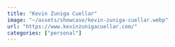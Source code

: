 ```yaml
---
title: "Kevin Zuniga Cuellar"
image: "~/assets/showcase/kevin-zuniga-cuellar.webp"
url: "https://www.kevinzunigacuellar.com/"
categories: ["personal"]
---
```

